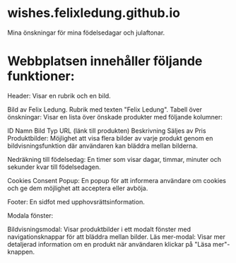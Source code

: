 # wishes.felixledung.github.io
Mina önskningar för mina födelsedagar och julaftonar.

# Webbplatsen innehåller följande funktioner:

Header: Visar en rubrik och en bild.

Bild av Felix Ledung.
Rubrik med texten "Felix Ledung".
Tabell över önskningar: Visar en lista över önskade produkter med följande kolumner:

ID
Namn
Bild
Typ
URL (länk till produkten)
Beskrivning
Säljes av
Pris
Produktbilder: Möjlighet att visa flera bilder av varje produkt genom en bildvisningsfunktion där användaren kan bläddra mellan bilderna.

Nedräkning till födelsedag: En timer som visar dagar, timmar, minuter och sekunder kvar till födelsedagen.

Cookies Consent Popup: En popup för att informera användare om cookies och ge dem möjlighet att acceptera eller avböja.

Footer: En sidfot med upphovsrättsinformation.

Modala fönster:

Bildvisningsmodal: Visar produktbilder i ett modalt fönster med navigationsknappar för att bläddra mellan bilder.
Läs mer-modal: Visar mer detaljerad information om en produkt när användaren klickar på "Läsa mer"-knappen.